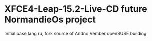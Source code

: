 # XFCE4-Leap-15.2-Live-CD future NormandieOs project
Initial base lang ru, fork source of Andno Vember openSUSE building
